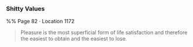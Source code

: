 ### Shitty Values 
%% Page 82 · Location 1172 
> Pleasure is the most superficial form of life satisfaction and therefore the easiest to obtain and the easiest to lose. 